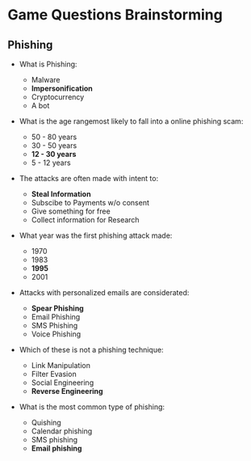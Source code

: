# Game Questions Brainstorming
## Phishing
- What is Phishing:
    - Malware
    - **Impersonification**
    - Cryptocurrency
    - A bot

- What is the age rangemost likely to fall into a online phishing scam:
    - 50 - 80 years
    - 30 - 50 years
    - **12 - 30 years**
    - 5 - 12 years

- The attacks are often made with intent to:
    - **Steal Information**
    - Subscibe to Payments w/o consent
    - Give something for free
    - Collect information for Research

- What year was the first phishing attack made:
    - 1970
    - 1983
    - **1995**
    - 2001

- Attacks with personalized emails are considerated:
    - **Spear Phishing**
    - Email Phishing
    - SMS Phishing
    - Voice Phishing

- Which of these is not a phishing technique:
    - Link Manipulation
    - Filter Evasion
    - Social Engineering
    - **Reverse Engineering**

- What is the most common type of phishing:
    - Quishing
    - Calendar phishing
    - SMS phishing
    - **Email phishing**